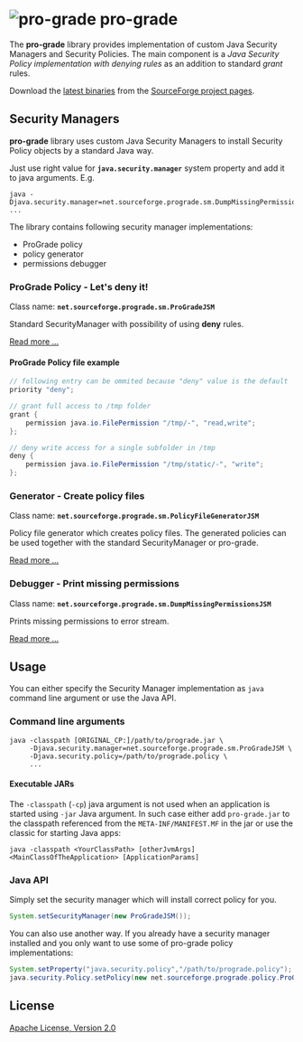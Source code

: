 # ![pro-grade](images/prograde.png) pro-grade

The **pro-grade** library provides implementation of custom Java Security Managers and Security Policies.
The main component is a *Java Security Policy implementation with denying rules* as an addition to standard
*grant* rules.

Download the [latest binaries](http://sourceforge.net/projects/pro-grade/files/latest/download)
from the [SourceForge project pages](http://sourceforge.net/projects/pro-grade/).

## Security Managers

**pro-grade** library uses custom Java Security Managers to install Security Policy objects by a standard Java way.

Just use right value for  **`java.security.manager`** system property and add it to java arguments. E.g.

```Shell
java -Djava.security.manager=net.sourceforge.prograde.sm.DumpMissingPermissionsJSM ...
```

The library contains following security manager implementations:
 
 * ProGrade policy
 * policy generator
 * permissions debugger

### ProGrade Policy - Let's deny it!

Class name: **`net.sourceforge.prograde.sm.ProGradeJSM`**

Standard SecurityManager with possibility of using **deny** rules. 

[Read more ...](pro-grade.html)

#### ProGrade Policy file example

```Java
// following entry can be ommited because "deny" value is the default
priority "deny";

// grant full access to /tmp folder
grant {
	permission java.io.FilePermission "/tmp/-", "read,write";
};

// deny write access for a single subfolder in /tmp
deny {
	permission java.io.FilePermission "/tmp/static/-", "write";
};
```

### Generator - Create policy files

Class name: **`net.sourceforge.prograde.sm.PolicyFileGeneratorJSM`**

Policy file generator which creates policy files. The generated policies can be used together with
the standard SecurityManager or pro-grade.

[Read more ...](policy-file-generator.html)

### Debugger - Print missing permissions

Class name: **`net.sourceforge.prograde.sm.DumpMissingPermissionsJSM`**

Prints missing permissions to error stream. 

[Read more ...](missing-permissions-dumper.html)

## Usage

You can either specify the Security Manager implementation as `java` command line argument
or use the Java API.

### Command line arguments

```Shell
java -classpath [ORIGINAL_CP:]/path/to/prograde.jar \
     -Djava.security.manager=net.sourceforge.prograde.sm.ProGradeJSM \
     -Djava.security.policy=/path/to/prograde.policy \
     ...
```

#### Executable JARs

The `-classpath` (`-cp`) java argument is not used when an application is started 
using `-jar` Java argument. In such case either add `pro-grade.jar` to the classpath referenced 
from the `META-INF/MANIFEST.MF` in the jar or use the classic for starting Java apps:

```
java -classpath <YourClassPath> [otherJvmArgs] <MainClassOfTheApplication> [ApplicationParams]
```  

### Java API

Simply set the security manager which will install correct policy for you.

```Java
System.setSecurityManager(new ProGradeJSM());
```

You can also use another way. If you already have a security manager installed
and you only want to use some of pro-grade policy implementations:

```Java
System.setProperty("java.security.policy","/path/to/prograde.policy");
java.security.Policy.setPolicy(new net.sourceforge.prograde.policy.ProGradePolicy());
```

## License

[Apache License, Version 2.0](http://www.apache.org/licenses/LICENSE-2.0)
